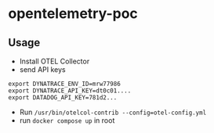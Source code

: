 # opentelemetry-poc

## Usage

* Install OTEL Collector
* send API keys
```
export DYNATRACE_ENV_ID=mrw77986
export DYNATRACE_API_KEY=dt0c01....
export DATADOG_API_KEY=781d2...
```
* Run `/usr/bin/otelcol-contrib --config=otel-config.yml`
* run `docker compose up` in root
